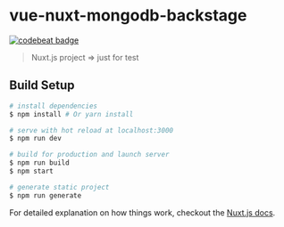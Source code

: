 # vue-nuxt-mongodb-backstage

[![codebeat badge](https://codebeat.co/badges/f528ee2e-0892-457b-886f-4fa74ff4ed2a)](https://codebeat.co/projects/github-com-jweboy-node-express-nuxt-mongodb-boilerplate-feature-dev)

> Nuxt.js project => just for test

## Build Setup

``` bash
# install dependencies
$ npm install # Or yarn install

# serve with hot reload at localhost:3000
$ npm run dev

# build for production and launch server
$ npm run build
$ npm start

# generate static project
$ npm run generate
```

For detailed explanation on how things work, checkout the [Nuxt.js docs](https://github.com/nuxt/nuxt.js).
